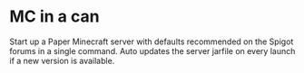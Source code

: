 # MC in a can

Start up a Paper Minecraft server with defaults recommended on the Spigot forums in a single command. Auto updates the server jarfile on every launch if a new version is available.
